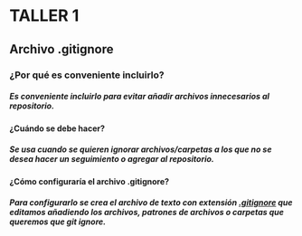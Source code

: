 # **TALLER 1**

## Archivo .gitignore
### **¿Por qué es conveniente incluirlo?**
##### Es conveniente incluirlo para evitar añadir archivos innecesarios al repositorio.
#### **¿Cuándo se debe hacer?**
##### Se usa cuando se quieren ignorar archivos/carpetas a los que no se desea hacer un seguimiento o agregar al repositorio.
#### **¿Cómo configuraría el archivo .gitignore?**
##### Para configurarlo se crea el archivo de texto con extensión [.gitignore](https://victorhckinthefreeworld.com/2020/08/18/que-es-el-archivo-gitignore-de-git/) que editamos añadiendo los archivos, patrones de archivos o carpetas que queremos que git ignore.